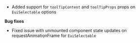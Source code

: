 - Added support for `toolTipContent` and `toolTipProps` props on `EuiSelectable` options

**Bug fixes**

- Fixed issue with unmounted component state updates on requestAnimationFrame for `EuiSelectable`

